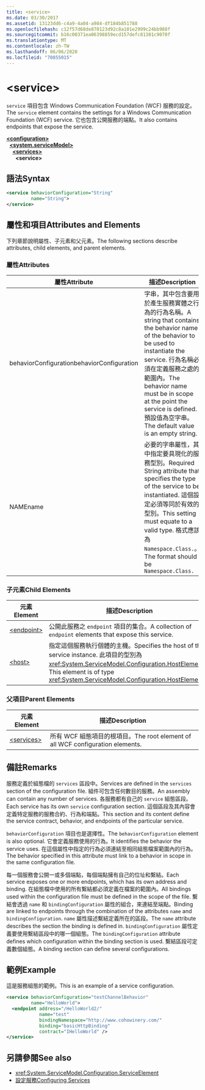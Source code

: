 ```yaml
---
title: <service>
ms.date: 03/30/2017
ms.assetid: 13123dd6-c4a9-4a04-a984-df184b851788
ms.openlocfilehash: c12f57d68de870123d92c8a101e2999c24bb988f
ms.sourcegitcommit: b16c00371ea06398859ecd157defc81301c9070f
ms.translationtype: MT
ms.contentlocale: zh-TW
ms.lasthandoff: 06/06/2020
ms.locfileid: "70855015"
---
```

# \<service>
<span data-ttu-id="2fac2-101">`service` 項目包含 Windows Communication Foundation (WCF) 服務的設定。</span><span class="sxs-lookup"><span data-stu-id="2fac2-101">The `service` element contains the settings for a Windows Communication Foundation (WCF) service.</span></span> <span data-ttu-id="2fac2-102">它也包含公開服務的端點。</span><span class="sxs-lookup"><span data-stu-id="2fac2-102">It also contains endpoints that expose the service.</span></span>  
  
[**\<configuration>**](../configuration-element.md)\
&nbsp;&nbsp;[**\<system.serviceModel>**](system-servicemodel.md)\
&nbsp;&nbsp;&nbsp;&nbsp;[**\<services>**](services.md)\
&nbsp;&nbsp;&nbsp;&nbsp;&nbsp;&nbsp;**\<service>**  
  
## <a name="syntax"></a><span data-ttu-id="2fac2-103">語法</span><span class="sxs-lookup"><span data-stu-id="2fac2-103">Syntax</span></span>  
  
```xml  
<service behaviorConfiguration="String"
         name="String">
</service>
```  
  
## <a name="attributes-and-elements"></a><span data-ttu-id="2fac2-104">屬性和項目</span><span class="sxs-lookup"><span data-stu-id="2fac2-104">Attributes and Elements</span></span>  
 <span data-ttu-id="2fac2-105">下列章節說明屬性、子元素和父元素。</span><span class="sxs-lookup"><span data-stu-id="2fac2-105">The following sections describe attributes, child elements, and parent elements.</span></span>  
  
### <a name="attributes"></a><span data-ttu-id="2fac2-106">屬性</span><span class="sxs-lookup"><span data-stu-id="2fac2-106">Attributes</span></span>  
  
|<span data-ttu-id="2fac2-107">屬性</span><span class="sxs-lookup"><span data-stu-id="2fac2-107">Attribute</span></span>|<span data-ttu-id="2fac2-108">描述</span><span class="sxs-lookup"><span data-stu-id="2fac2-108">Description</span></span>|  
|---------------|-----------------|  
|<span data-ttu-id="2fac2-109">behaviorConfiguration</span><span class="sxs-lookup"><span data-stu-id="2fac2-109">behaviorConfiguration</span></span>|<span data-ttu-id="2fac2-110">字串，其中包含要用於產生服務實體之行為的行為名稱。</span><span class="sxs-lookup"><span data-stu-id="2fac2-110">A string that contains the behavior name of the behavior to be used to instantiate the service.</span></span> <span data-ttu-id="2fac2-111">行為名稱必須在定義服務之處的範圍內。</span><span class="sxs-lookup"><span data-stu-id="2fac2-111">The behavior name must be in scope at the point the service is defined.</span></span> <span data-ttu-id="2fac2-112">預設值為空字串。</span><span class="sxs-lookup"><span data-stu-id="2fac2-112">The default value is an empty string.</span></span>|  
|<span data-ttu-id="2fac2-113">NAME</span><span class="sxs-lookup"><span data-stu-id="2fac2-113">name</span></span>|<span data-ttu-id="2fac2-114">必要的字串屬性，其中指定要具現化的服務型別。</span><span class="sxs-lookup"><span data-stu-id="2fac2-114">Required String attribute that specifies the type of the service to be instantiated.</span></span> <span data-ttu-id="2fac2-115">這個設定必須等同於有效的型別。</span><span class="sxs-lookup"><span data-stu-id="2fac2-115">This setting must equate to a valid type.</span></span> <span data-ttu-id="2fac2-116">格式應該為 `Namespace.Class.`。</span><span class="sxs-lookup"><span data-stu-id="2fac2-116">The format should be `Namespace.Class.`</span></span>|  
  
### <a name="child-elements"></a><span data-ttu-id="2fac2-117">子元素</span><span class="sxs-lookup"><span data-stu-id="2fac2-117">Child Elements</span></span>  
  
|<span data-ttu-id="2fac2-118">元素</span><span class="sxs-lookup"><span data-stu-id="2fac2-118">Element</span></span>|<span data-ttu-id="2fac2-119">描述</span><span class="sxs-lookup"><span data-stu-id="2fac2-119">Description</span></span>|  
|-------------|-----------------|  
|[\<endpoint>](endpoint-element.md)|<span data-ttu-id="2fac2-120">公開此服務之 `endpoint` 項目的集合。</span><span class="sxs-lookup"><span data-stu-id="2fac2-120">A collection of `endpoint` elements that expose this service.</span></span>|  
|[\<host>](host.md)|<span data-ttu-id="2fac2-121">指定這個服務執行個體的主機。</span><span class="sxs-lookup"><span data-stu-id="2fac2-121">Specifies the host of this service instance.</span></span> <span data-ttu-id="2fac2-122">此項目的型別為 <xref:System.ServiceModel.Configuration.HostElement>。</span><span class="sxs-lookup"><span data-stu-id="2fac2-122">This element is of type <xref:System.ServiceModel.Configuration.HostElement>.</span></span>|  
  
### <a name="parent-elements"></a><span data-ttu-id="2fac2-123">父項目</span><span class="sxs-lookup"><span data-stu-id="2fac2-123">Parent Elements</span></span>  
  
|<span data-ttu-id="2fac2-124">元素</span><span class="sxs-lookup"><span data-stu-id="2fac2-124">Element</span></span>|<span data-ttu-id="2fac2-125">描述</span><span class="sxs-lookup"><span data-stu-id="2fac2-125">Description</span></span>|  
|-------------|-----------------|  
|[\<services>](services.md)|<span data-ttu-id="2fac2-126">所有 WCF 組態項目的根項目。</span><span class="sxs-lookup"><span data-stu-id="2fac2-126">The root element of all WCF configuration elements.</span></span>|  
  
## <a name="remarks"></a><span data-ttu-id="2fac2-127">備註</span><span class="sxs-lookup"><span data-stu-id="2fac2-127">Remarks</span></span>  
 <span data-ttu-id="2fac2-128">服務定義於組態檔的 `services` 區段中。</span><span class="sxs-lookup"><span data-stu-id="2fac2-128">Services are defined in the `services` section of the configuration file.</span></span> <span data-ttu-id="2fac2-129">組件可包含任何數目的服務。</span><span class="sxs-lookup"><span data-stu-id="2fac2-129">An assembly can contain any number of services.</span></span> <span data-ttu-id="2fac2-130">各服務都有自己的 `service` 組態區段。</span><span class="sxs-lookup"><span data-stu-id="2fac2-130">Each service has its own `service` configuration section.</span></span> <span data-ttu-id="2fac2-131">這個區段及其內容會定義特定服務的服務合約、行為和端點。</span><span class="sxs-lookup"><span data-stu-id="2fac2-131">This section and its content define the service contract, behavior, and endpoints of the particular service.</span></span>  
  
 <span data-ttu-id="2fac2-132">`behaviorConfiguration` 項目也是選擇性。</span><span class="sxs-lookup"><span data-stu-id="2fac2-132">The `behaviorConfiguration` element is also optional.</span></span> <span data-ttu-id="2fac2-133">它會定義服務使用的行為。</span><span class="sxs-lookup"><span data-stu-id="2fac2-133">It identifies the behavior the service uses.</span></span> <span data-ttu-id="2fac2-134">在這個屬性中指定的行為必須連結至相同組態檔案範圍內的行為。</span><span class="sxs-lookup"><span data-stu-id="2fac2-134">The behavior specified in this attribute must link to a behavior in scope in the same configuration file.</span></span>  
  
 <span data-ttu-id="2fac2-135">每一個服務會公開一或多個端點，每個端點擁有自己的位址和繫結。</span><span class="sxs-lookup"><span data-stu-id="2fac2-135">Each service exposes one or more endpoints, which has its own address and binding.</span></span> <span data-ttu-id="2fac2-136">在組態檔中使用的所有繫結都必須定義在檔案的範圍內。</span><span class="sxs-lookup"><span data-stu-id="2fac2-136">All bindings used within the configuration file must be defined in the scope of the file.</span></span> <span data-ttu-id="2fac2-137">繫結會透過 `name` 和 `bindingConfiguration` 屬性的組合，來連結至端點。</span><span class="sxs-lookup"><span data-stu-id="2fac2-137">Binding are linked to endpoints through the combination of the attributes `name` and `bindingConfiguration`.</span></span> <span data-ttu-id="2fac2-138">`name` 屬性描述繫結定義所在的區段。</span><span class="sxs-lookup"><span data-stu-id="2fac2-138">The `name` attribute describes the section the binding is defined in.</span></span> <span data-ttu-id="2fac2-139">`bindingConfiguration` 屬性定義要使用繫結區段中的哪一個組態。</span><span class="sxs-lookup"><span data-stu-id="2fac2-139">The `bindingConfiguration` attribute defines which configuration within the binding section is used.</span></span> <span data-ttu-id="2fac2-140">繫結區段可定義數個組態。</span><span class="sxs-lookup"><span data-stu-id="2fac2-140">A binding section can define several configurations.</span></span>  
  
## <a name="example"></a><span data-ttu-id="2fac2-141">範例</span><span class="sxs-lookup"><span data-stu-id="2fac2-141">Example</span></span>  
 <span data-ttu-id="2fac2-142">這是服務組態的範例。</span><span class="sxs-lookup"><span data-stu-id="2fac2-142">This is an example of a service configuration.</span></span>  
  
```xml  
<service behaviorConfiguration="testChannelBehavior"
         name="HelloWorld">
  <endpoint address="/HelloWorld2/"
            name="test"
            bindingNamespace="http://www.cohowinery.com/"
            binding="basicHttpBinding"
            contract="IHelloWorld" />
</service>
```  
  
## <a name="see-also"></a><span data-ttu-id="2fac2-143">另請參閱</span><span class="sxs-lookup"><span data-stu-id="2fac2-143">See also</span></span>

- <xref:System.ServiceModel.Configuration.ServiceElement>
- [<span data-ttu-id="2fac2-144">設定服務</span><span class="sxs-lookup"><span data-stu-id="2fac2-144">Configuring Services</span></span>](../../../wcf/configuring-services.md)
